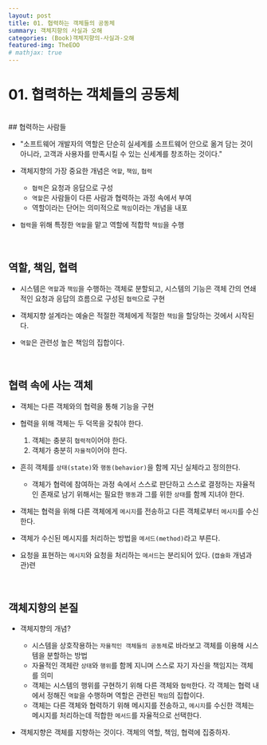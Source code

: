 ```yaml
---
layout: post
title: 01. 협력하는 객체들의 공동체
summary: 객체지향의 사실과 오해
categories: (Book)객체지향의-사실과-오해
featured-img: TheEOO
# mathjax: true
---
```




# 01. 협력하는 객체들의 공동체
<br>
## 협력하는 사람들

- "소프트웨어 개발자의 역할은 단순히 실세계를 소프트웨어 안으로 옮겨 담는 것이 아니라,
  고객과 사용자를 만족시킬 수 있는 신세계를 창조하는 것이다."

- 객체지향의 가장 중요한 개념은 `역할`, `책임`, `협력` 
  - `협력`은 요청과 응답으로 구성
  - `역할`은 사람들이 다른 사람과 협력하는 과정 속에서 부여
  - 역할이라는 단어는 의미적으로 `책임`이라는 개념을 내포

- `협력`을 위해 특정한 `역할`을 맡고 역할에 적합학 `책임`을 수행

<br>

## 역할, 책임, 협력

- 시스템은 `역할`과 `책임`을 수행하는 객체로 분할되고,
 시스템의 기능은 객체 간의 연쇄적인 요청과 응답의 흐름으로 구성된 `협력`으로 구현

- 객체지향 설계라는 예술은 적절한 객체에게 적절한 `책임`을 할당하는 것에서 시작된다.

- `역할`은 관련성 높은 책임의 집합이다.

<br>

## 협력 속에 사는 객체

- 객체는 다른 객체와의 협력을 통해 기능을 구현

- 협력을 위해 객체는 두 덕목을 갖춰야 한다.
  1. 객체는 충분히 `협력적`이어야 한다.
  2. 객체가 충분히 `자율적`이어야 한다.

- 흔히 객체를 `상태(state)`와 `행동(behavior)`을 함께 지닌 실체라고 정의한다.
	- 객체가 협력에 참여하는 과정 속에서 스스로 판단하고 스스로 결정하는 자율적인 존재로 남기 위해서는  필요한 `행동`과 그를 위한 `상태`를 함께 지녀야 한다.

- 객체는 협력을 위해 다른 객체에게 `메시지`를 전송하고 다른 객체로부터 `메시지`를 수신한다.

- 객체가 수신된 메시지를 처리하는 방법을 `메서드(method)`라고 부른다.

- 요청을 표현하는 `메시지`와 요청을 처리하는 `메서드`는 분리되어 있다. (`캡슐화` 개념과 관)련

<br>

## 객체지향의 본질

- 객체지향의 개념?
  - 시스템을 상호작용하는 `자율적인 객체들의 공동체`로 바라보고 객체를 이용해 시스템을 분할하는 방법
  - 자율적인 객체란 `상태`와 `행위`를 함께 지니며 스스로 자기 자신을 책임지는 객체를 의미
  - 객체는 시스템의 행위를 구현하기 위해 다른 객체와 `협력`한다. 각 객체는 협력 내에서 정해진 `역할`을 수행하며 역할은 관련된 `책임`의 집합이다.
  - 객체는 다른 객체와 협력하기 위해 메시지를 전송하고, `메시지`를 수신한 객체는 메시지를 처리하는데 적합한 `메서드`를 자율적으로 선택한다.
 
- 객체지향은 객체를 지향하는 것이다. 객체의 역할, 책임, 협력에 집중하자.